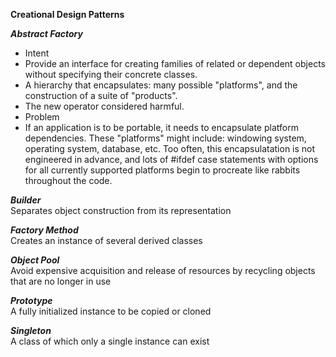 __Creational Design Patterns__

___Abstract Factory___  
*  Intent
  *  Provide an interface for creating families of related or dependent objects without specifying their concrete classes.
  *  A hierarchy that encapsulates: many possible "platforms", and the construction of a suite of "products".
  *  The new operator considered harmful.  
*  Problem  
  *  If an application is to be portable, it needs to encapsulate platform dependencies. These "platforms" might include: windowing system, operating system, database, etc. Too often, this encapsulatation is not engineered in advance, and lots of #ifdef case statements with options for all currently supported platforms begin to procreate like rabbits throughout the code.


___Builder___  
Separates object construction from its representation  

___Factory Method___  
Creates an instance of several derived classes  

___Object Pool___  
Avoid expensive acquisition and release of resources by recycling objects that are no longer in use  

___Prototype___  
A fully initialized instance to be copied or cloned  

___Singleton___  
A class of which only a single instance can exist  
